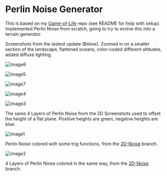 # Perlin Noise Generator
This is based on my [Game-of-Life](https://github.com/gusjengis/Game-of-Life) repo (see README for help with setup). Implemented Perlin Noise from scratch, going to try to evolve this into a terrain generator.

Screenshots from the lastest update (Below). Zoomed in on a smaller section of the landscape, flattened oceans, color-coded different altitudes, added diffuse lighting.

![image6](https://github.com/gusjengis/Perlin-Noise-Generator/assets/107908374/de1b75db-719f-4873-89f1-951fe72578cf)

![image5](https://github.com/gusjengis/Perlin-Noise-Generator/assets/107908374/a3c21698-9626-4514-9fe3-0e8b096eda17)

![image7](https://github.com/gusjengis/Perlin-Noise-Generator/assets/107908374/7091ea02-8d90-47fe-894c-596fc883e82d)

![image4](https://github.com/gusjengis/Perlin-Noise-Generator/assets/107908374/76bcad69-6913-454c-b68e-c41ed940bff3)

![image3](https://github.com/gusjengis/Perlin-Noise-Generator/assets/107908374/f6934c15-c8a9-451e-95e1-186a1a982e3e)

The same 4 Layers of Perlin Noise from the 2D Screenshots used to offset the height of a flat plane. Positive heights are green, negative heights are blue.

![image1](https://github.com/gusjengis/Perlin-Noise-Generator/assets/107908374/6f30f5c5-1703-4b3d-b273-b0d28ae84466)

Perlin Noise colored with some trig functions, from the [2D-Noise](https://github.com/gusjengis/Perlin-Noise-Generator/tree/2D-Noise) branch.

![image2](https://github.com/gusjengis/Perlin-Noise-Generator/assets/107908374/d8458c36-1068-436f-87ef-3ff94ee60d49)

4 Layers of Perlin Noise colored in the same way, from the [2D-Noise](https://github.com/gusjengis/Perlin-Noise-Generator/tree/2D-Noise) branch.
